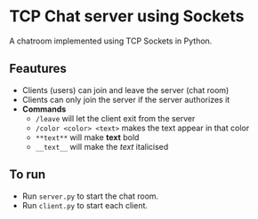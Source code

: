 # TCP Chat server using Sockets
A chatroom implemented using TCP Sockets in Python.

## Feautures 
* Clients (users) can join and leave the server (chat room)
* Clients can only join the server if the server authorizes it 
* **Commands**
  * ``/leave`` will let the client exit from the server
  * ``/color <color> <text>`` makes the text appear in that color
  * ``**text**`` will make <b>text</b> bold
  * ``__text__`` will make the <i>text</i> italicised


## To run
* Run ``server.py`` to start the chat room.
* Run ``client.py`` to start each client.
